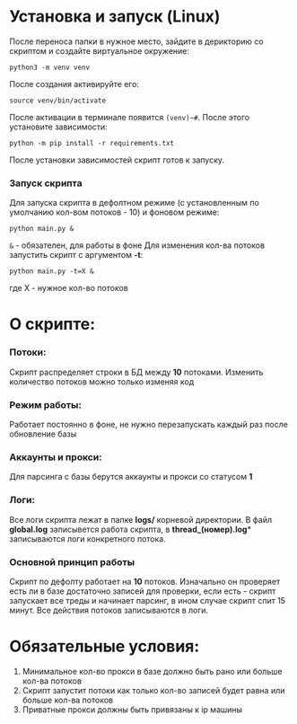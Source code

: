 # Установка и запуск (Linux)

После переноса папки в нужное место, зайдите в дерикторию со скриптом и создайте виртуальное окружение:
```
python3 -m venv venv
```
После создания активируйте его:
```
source venv/bin/activate
```
После активации в терминале появится    `(venv)~#`. После этого установите зависимости:
```
python -m pip install -r requirements.txt
```
После установки зависимостей скрипт готов к запуску. 
### Запуск скрипта
Для запуска скрипта в дефолтном режиме (с установленным по умолчанию кол-вом потоков - 10) и фоновом режиме:
```
python main.py &
```
`&` - обязателен, для работы в фоне
Для изменения кол-ва потоков запустить скрипт с аргументом **-t**:
```
python main.py -t=X &
```
где X - нужное кол-во потоков
# О скрипте:

### Потоки:
Скрипт распределяет строки в БД между **10** потоками. Изменить количество потоков можно только изменяя код
### Режим работы:
Работает постоянно в фоне, не нужно перезапускать каждый раз после обновление базы
### Аккаунты и прокси:
Для парсинга с базы берутся аккаунты и прокси со статусом **1**
### Логи:
Все логи скрипта лежат в папке **logs/** корневой директории. 
В файл **global.log** записывется работа скрипта, в **thread_(номер).log*** записываются логи конкретного потока.
### Основной принцип работы
Скрипт по дефолту работает на **10** потоков. Изначально он проверяет есть ли в базе достаточно записей для проверки, если есть - скрипт запускает все треды и начинает парсинг, в ином случае скрипт спит 15 минут. Все действия потоков записываются в логи.

# Обязательные условия:
1. Минимальное кол-во прокси в базе должно быть рано или больше кол-ва потоков
2. Скрипт запустит потоки как только кол-во записей будет равнa или больше кол-ва потоков
3. Приватные прокси должны быть привязаны к ip машины
